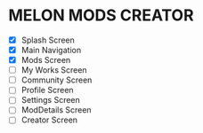 # MELON MODS CREATOR


- [x] Splash Screen
- [x] Main Navigation
- [x] Mods Screen
- [ ] My Works Screen
- [ ] Community Screen
- [ ] Profile Screen
- [ ] Settings Screen
- [ ] ModDetails Screen
- [ ] Creator Screen

